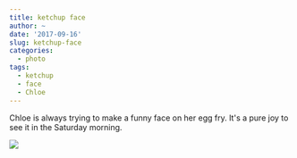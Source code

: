 ```yaml
---
title: ketchup face
author: ~
date: '2017-09-16'
slug: ketchup-face
categories: 
  - photo
tags: 
  - ketchup
  - face
  - Chloe
---
```


Chloe is always trying to make a funny face on her egg fry. It's a pure joy to see it in the Saturday morning.

![](https://www.dropbox.com/s/wsdc30k7u57upmt/ketchup-face.jpg?dl=1)

